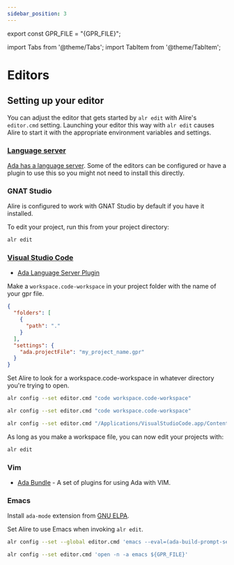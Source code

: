 ```yaml
---
sidebar_position: 3
---
```

export const GPR_FILE = "{GPR_FILE}";

import Tabs from '@theme/Tabs';
import TabItem from '@theme/TabItem';

# Editors

## Setting up your editor

You can adjust the editor that gets started by `alr edit` with Alire's
`editor.cmd` setting. Launching your editor this way with `alr edit`
causes Alire to start it with the appropriate environment variables and
settings.

### [Language server](https://github.com/AdaCore/ada_language_server)

[Ada has a language server](https://github.com/AdaCore/ada_language_server).
Some of the editors can be configured or have a plugin to use this so you might
not need to install this directly.

### GNAT Studio

Alire is configured to work with GNAT Studio by default if you have it
installed.

To edit your project, run this from your project directory:

```bash
alr edit
```

### [Visual Studio Code](https://code.visualstudio.com)

- [Ada Language Server Plugin](https://marketplace.visualstudio.com/items?itemName=AdaCore.ada)

Make a `workspace.code-workspace` in your project folder with the name of your gpr file.

```json
{
  "folders": [
    {
      "path": "."
    }
  ],
  "settings": {
    "ada.projectFile": "my_project_name.gpr"
  }
}
```

Set Alire to look for a workspace.code-workspace in whatever directory you're
trying to open.

<Tabs groupId="operating-systems">
  <TabItem value="win" label="Windows">

```bash
alr config --set editor.cmd "code workspace.code-workspace"
```
  </TabItem>
 <TabItem value="linux" label="Linux">

```bash
alr config --set editor.cmd "code workspace.code-workspace"
```
  </TabItem>
  <TabItem value="mac" label="macOS">

```bash
alr config --set editor.cmd "/Applications/VisualStudioCode.app/Contents/Resources/app/bin/code workspace.code-workspace"
```
  </TabItem>
</Tabs>

As long as you make a workspace file, you can now edit your projects with:

```bash
alr edit
```

### Vim

- [Ada Bundle](https://github.com/krischik/vim-ada) - A set of plugins for
  using Ada with VIM.

### Emacs

Install `ada-mode` extension from [GNU ELPA](https://elpa.gnu.org/packages/ada-mode.html).

Set Alire to use Emacs when invoking `alr edit`.

<Tabs groupId="operating-systems">
  <TabItem value="linux" label="Linux">

```bash
alr config --set --global editor.cmd 'emacs --eval=(ada-build-prompt-select-prj-file"${GPR_FILE}") ${GPR_FILE}'
```
  </TabItem>
  <TabItem value="mac" label="macOS">

```bash
alr config --set editor.cmd 'open -n -a emacs ${GPR_FILE}'
```
  </TabItem>
</Tabs>
